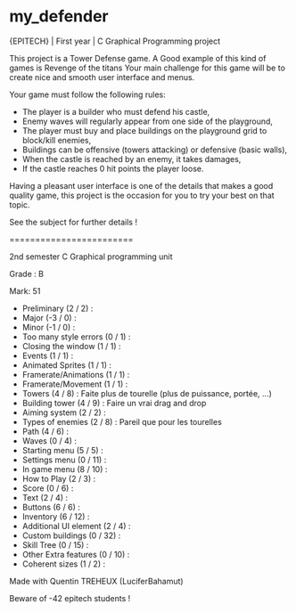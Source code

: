 # my_defender

{EPITECH} | First year | C Graphical Programming project

This project is a Tower Defense game. A Good example of this kind of games is Revenge of the titans
Your main challenge for this game will be to create nice and smooth user interface and menus.

Your game must follow the following rules:
  - The player is a builder who must defend his castle,
  - Enemy waves will regularly appear from one side of the playground,
  - The player must buy and place buildings on the playground grid to block/kill enemies,
  - Buildings can be offensive (towers attacking) or defensive (basic walls),
  - When the castle is reached by an enemy, it takes damages,
  - If the castle reaches 0 hit points the player loose.

Having a pleasant user interface is one of the details that makes a good quality game, this project is the
occasion for you to try your best on that topic.

See the subject for further details !

========================

2nd semester C Graphical programming unit

Grade : B

Mark: 51

- Preliminary (2 / 2) :
- Major (-3 / 0) :
- Minor (-1 / 0) :
- Too many style errors (0 / 1) :
- Closing the window (1 / 1) :
- Events (1 / 1) :
- Animated Sprites (1 / 1) :
- Framerate/Animations (1 / 1) :
- Framerate/Movement (1 / 1) :
- Towers (4 / 8) : Faite plus de tourelle (plus de puissance, portée, ...)
- Building tower (4 / 9) : Faire un vrai drag and drop
- Aiming system (2 / 2) :
- Types of enemies (2 / 8) : Pareil que pour les tourelles
- Path (4 / 6) :
- Waves (0 / 4) :
- Starting menu (5 / 5) :
- Settings menu (0 / 11) :
- In game menu (8 / 10) :
- How to Play (2 / 3) :
- Score (0 / 6) :
- Text (2 / 4) :
- Buttons (6 / 6) :
- Inventory (6 / 12) :
- Additional UI element (2 / 4) :
- Custom buildings (0 / 32) :
- Skill Tree (0 / 15) :
- Other Extra features (0 / 10) :
- Coherent sizes (1 / 2) :

Made with Quentin TREHEUX (LuciferBahamut)

Beware of -42 epitech students !
